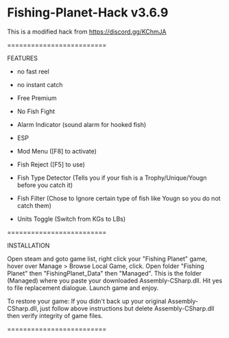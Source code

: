 # Fishing-Planet-Hack v3.6.9

This is a modified hack from https://discord.gg/KChmJA

=========================

FEATURES

- no fast reel
- no instant catch

- Free Premium
- No Fish Fight
- Alarm Indicator (sound alarm for hooked fish)
- ESP
- Mod Menu ([F8] to activate)
- Fish Reject ([F5] to use)
- Fish Type Detector (Tells you if your fish is a Trophy/Unique/Yougn before you catch it)
- Fish Filter (Chose to Ignore certain type of fish like Yougn so you do not catch them)
- Units Toggle (Switch from KGs to LBs)

=========================

INSTALLATION

Open steam and goto game list, right click your "Fishing Planet" game, hover over Manage > Browse Local Game, click. Open folder "Fishing Planet" then "FishingPlanet_Data" then "Managed". This is the folder (Managed) where you paste your downloaded Assembly-CSharp.dll. Hit yes to file replacement dialogue. Launch game and enjoy.

To restore your game:
If you didn't back up your original Assembly-CSharp.dll, just follow above instructions but delete Assembly-CSharp.dll then verify integrity of game files.

=========================
